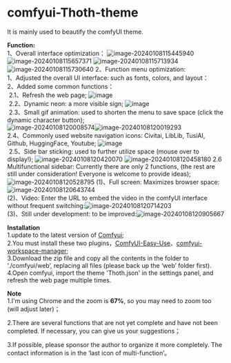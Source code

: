 # comfyui-Thoth-theme
It is mainly used to beautify the comfyUI theme.<br>


**Function:**<br>
1、Overall interface optimization：
![image-20240108115445940](https://github.com/RyanSHS6/comfyui-Thoth-theme/assets/118988972/f3b058c6-b796-4fb8-82aa-3e1cb6972834)
![image-20240108115657371](https://github.com/RyanSHS6/comfyui-Thoth-theme/assets/118988972/92b4308e-0d86-4a68-8218-f962b894c65f)
![image-20240108115713934](https://github.com/RyanSHS6/comfyui-Thoth-theme/assets/118988972/08caa97a-9104-4032-ad79-b614dc163665)
![image-20240108115730640](https://github.com/RyanSHS6/comfyui-Thoth-theme/assets/118988972/defaf143-62c9-4228-922f-7dade41cf914)
2、Function menu optimization:<br>
   1、Adjusted the overall UI interface: such as fonts, colors, and layout：<br>
   2、Added some common functions：<br>
​       2.1、Refresh the web page;
![image](https://github.com/RyanSHS6/comfyui-Thoth-theme/assets/118988972/b26b929e-d47d-4340-ad1c-950bca40b47c)<br>
​       2.2、Dynamic neon: a more visible sign;
![image](https://github.com/RyanSHS6/comfyui-Thoth-theme/assets/118988972/5150b0f9-9390-4d8b-8667-892a46058c36)<br>
​       2.3、Small gif animation: used to shorten the menu to save space (click the dynamic character button);<br>
![image-20240108120008574](https://github.com/RyanSHS6/comfyui-Thoth-theme/assets/118988972/bbd9d986-6bef-41f9-8077-04bc303c7c1b)![image-20240108120019293](https://github.com/RyanSHS6/comfyui-Thoth-theme/assets/118988972/365e83b7-3aa7-4ece-8d58-b09261efe351)
<br>
       2.4、Commonly used website navigation icons: Civitai, LibLib, TusiAI, Github, HuggingFace, Youtube;
   ![image](https://github.com/RyanSHS6/comfyui-Thoth-theme/assets/118988972/3a55687a-5835-44e1-8e51-36aa38b8c41d)<br>
​       2.5、Side bar sticking: used to further utilize space (mouse over to display!);
![image-20240108120420070](https://github.com/RyanSHS6/comfyui-Thoth-theme/assets/118988972/4a186f40-7102-48f5-ae48-9381ddcdf161)
![image-20240108120458180](https://github.com/RyanSHS6/comfyui-Thoth-theme/assets/118988972/8ad32567-2a78-4672-8044-d400ef4fe2c1)
       2.6  Multifunctional sidebar: Currently there are only 2 functions, (the rest are still under consideration! Everyone is welcome to provide ideas);
![image-20240108120528795](https://github.com/RyanSHS6/comfyui-Thoth-theme/assets/118988972/0c61a45c-609f-4a86-9452-10cdd35bff9b)
   (1)、Full screen: Maximizes browser space:![image-20240108120643744](https://github.com/RyanSHS6/comfyui-Thoth-theme/assets/118988972/9c66973a-a42f-4535-87a5-7b6f2cb6d1c3)<br>
   (2)、Video: Enter the URL to embed the video in the comfyUI interface without frequent switching:![image-20240108120714203](https://github.com/RyanSHS6/comfyui-Thoth-theme/assets/118988972/cb1ddea5-2e89-49de-93ab-0b8287d9bb82)<br>
   (3)、Still under development: to be improved:![image-20240108120905667](https://github.com/RyanSHS6/comfyui-Thoth-theme/assets/118988972/9ad659ac-4e20-41f4-ba7a-08875349eaec)<br>



**Installation**<br>
1.update to the latest version of [Comfyui](https://github.com/comfyanonymous/ComfyUI);<br>
2.You must install these two plugins，[ComfyUI-Easy-Use](https://github.com/yolain/ComfyUI-Easy-Use)、[comfyui-workspace-manager](https://github.com/11cafe/comfyui-workspace-manager);<br>
3.Download the zip file and copy all the contents in the folder to ‘./comfyui/web’, replacing all files (please back up the ‘web’ folder first).<br>
4.Open comfyui, import the theme 'Thoth.json' in the settings panel, and refresh the web page multiple times.


**Note**<br>
1.I'm using Chrome and the zoom is **67%**, so you may need to zoom too (will adjust later)；<br>

2.There are several functions that are not yet complete and have not been completed. If necessary, you can give us your suggestions；<br>

3.If possible, please sponsor the author to organize it more completely. The contact information is in the ‘last icon of multi-function’。<br>

